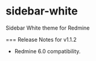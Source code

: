 # sidebar-white
Sidebar White theme for Redmine

=== Release Notes for v1.1.2

   - Redmine 6.0 compatibility.